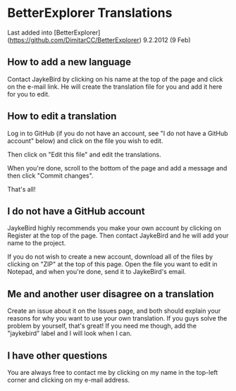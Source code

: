 # BetterExplorer Translations

Last added into [BetterExplorer] (https://github.com/DimitarCC/BetterExplorer) 9.2.2012 (9 Feb)

## How to add a new language

Contact JaykeBird by clicking on his name at the top of the page and click on the e-mail link. He will create the translation file for you and add it here for you to edit.

## How to edit a translation

Log in to GitHub (if you do not have an account, see "I do not have a GitHub account" below) and click on the file you wish to edit.

Then click on "Edit this file" and edit the translations.

When you're done, scroll to the bottom of the page and add a message and then click "Commit changes".

That's all!

## I do not have a GitHub account

JaykeBird highly recommends you make your own account by clicking on Register at the top of the page. Then contact JaykeBird and he will add your name to the project.

If you do not wish to create a new account, download all of the files by clicking on "ZIP" at the top of this page. Open the file you want to edit in Notepad, and when you're done, send it to JaykeBird's email.

## Me and another user disagree on a translation

Create an issue about it on the Issues page, and both should explain your reasons for why you want to use your own translation. If you guys solve the problem by yourself, that's great! If you need me though, add the "jaykebird" label and I will look when I can.

## I have other questions

You are always free to contact me by clicking on my name in the top-left corner and clicking on my e-mail address.
